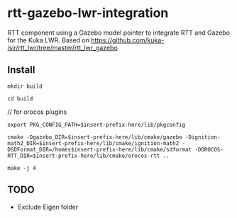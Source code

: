 # rtt-gazebo-lwr-integration
RTT component using a Gazebo model pointer to integrate RTT and Gazebo for the Kuka LWR. Based on https://github.com/kuka-isir/rtt_lwr/tree/master/rtt_lwr_gazebo

## Install

`mkdir build`

`cd build`

// for orocos plugins

`export PKG_CONFIG_PATH=$insert-prefix-here/lib/pkgconfig`

`cmake -Dgazebo_DIR=$insert-prefix-here/lib/cmake/gazebo -Dignition-math2_DIR=$insert-prefix-here/lib/cmake/ignition-math2 -DSDFormat_DIR=/homes$insert-prefix-here/lib/cmake/sdformat -DOROCOS-RTT_DIR=$insert-prefix-here/lib/cmake/orocos-rtt ..`

`make -j 4`

## TODO

- Exclude Eigen folder
